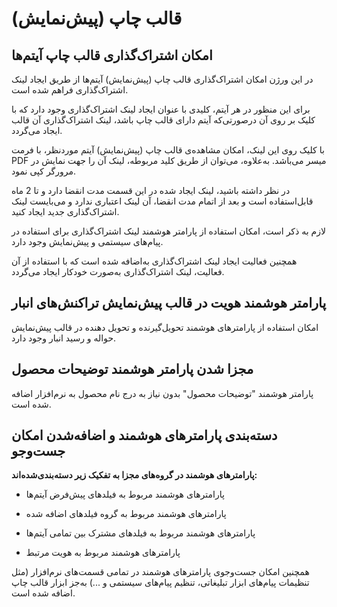 #  قالب چاپ (پیش‌نمایش) 

## امکان اشتراک‌گذاری قالب چاپ آیتم‌ها

در این ورژن امکان اشتراک‌گذاری قالب چاپ (پیش‌نمایش) آیتم‌ها از طریق ایجاد لینک اشتراک‌گذاری فراهم شده است. 

برای این منظور در هر آیتم، کلیدی با عنوان ایجاد لینک اشتراک‌گذاری وجود دارد که با کلیک بر روی آن درصورتی‌که آیتم دارای قالب چاپ باشد، لینک اشتراک‌گذاری آن قالب ایجاد می‌گردد.

با کلیک روی این لینک، امکان مشاهده‌ی قالب چاپ (پیش‌نمایش) آیتم موردنظر، با فرمت PDF میسر می‌باشد. به‌علاوه، می‌توان از طریق کلید مربوطه، لینک آن را جهت نمایش در مرورگر کپی نمود.

در نظر داشته باشید، لینک ایجاد شده در این قسمت مدت انقضا دارد و تا 2 ماه قابل‌استفاده است و بعد از اتمام مدت انقضا، آن لینک اعتباری ندارد و می‌بایست لینک اشتراک‌گذاری جدید ایجاد کنید.

لازم به ذکر است، امکان استفاده از پارامتر هوشمند لینک اشتراک‌گذاری برای استفاده در پیام‌های سیستمی و پیش‌نمایش وجود دارد.

همچنین فعالیت ایجاد لینک اشتراک‌گذاری به‌اضافه شده است که با استفاده از آن فعالیت، لینک اشتراک‌گذاری به‌صورت خودکار ایجاد می‌گردد. 

## پارامتر هوشمند هویت در قالب پیش‌نمایش تراکنش‌های انبار

امکان استفاده از پارامترهای هوشمند تحویل‌گیرنده و تحویل دهنده در قالب پیش‌نمایش حواله و رسید انبار وجود دارد.

## مجزا شدن پارامتر هوشمند توضیحات محصول

پارامتر هوشمند "توضیحات محصول" بدون نیاز به درج نام محصول به نرم‌افزار اضافه شده است.

## دسته‌بندی پارامترهای هوشمند و اضافه‌شدن امکان جست‌وجو

**پارامترهای هوشمند در گروه‌های مجزا به تفکیک زیر دسته‌بندی‌شده‌اند:**

- پارامترهای هوشمند مربوط به فیلدهای پیش‌فرض آیتم‌ها

- پارامترهای هوشمند مربوط به گروه فیلدهای اضافه شده

- پارامترهای هوشمند مربوط به فیلدهای مشترک بین تمامی آیتم‌ها

- پارامترهای هوشمند مربوط به هویت مرتبط

همچنین امکان جست‌وجوی پارامترهای هوشمند در تمامی قسمت‌های نرم‌افزار (مثل تنظیمات پیام‌های ابزار تبلیغاتی، تنظیم پیام‌های
سیستمی و ...) به‌جز ابزار قالب چاپ اضافه شده است. 
